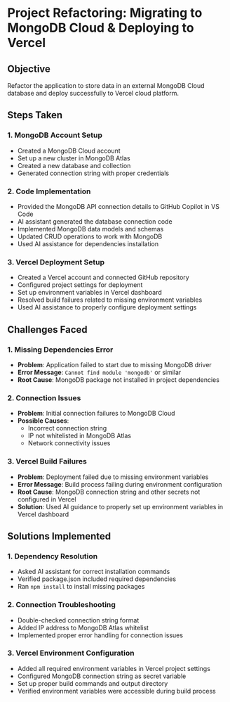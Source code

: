 # Project Refactoring: Migrating to MongoDB Cloud & Deploying to Vercel

## Objective
Refactor the application to store data in an external MongoDB Cloud database and deploy successfully to Vercel cloud platform.

## Steps Taken

### 1. MongoDB Account Setup
- Created a MongoDB Cloud account
- Set up a new cluster in MongoDB Atlas
- Created a new database and collection
- Generated connection string with proper credentials

### 2. Code Implementation
- Provided the MongoDB API connection details to GitHub Copilot in VS Code
- AI assistant generated the database connection code
- Implemented MongoDB data models and schemas
- Updated CRUD operations to work with MongoDB
- Used AI assistance for dependencies installation

<!-- 这里加一个空行，确保后续内容正常显示 -->

### 3. Vercel Deployment Setup
- Created a Vercel account and connected GitHub repository
- Configured project settings for deployment
- Set up environment variables in Vercel dashboard
- Resolved build failures related to missing environment variables
- Used AI assistance to properly configure deployment settings

## Challenges Faced

### 1. Missing Dependencies Error
- **Problem**: Application failed to start due to missing MongoDB driver
- **Error Message**: `Cannot find module 'mongodb'` or similar
- **Root Cause**: MongoDB package not installed in project dependencies

### 2. Connection Issues
- **Problem**: Initial connection failures to MongoDB Cloud
- **Possible Causes**:
  - Incorrect connection string
  - IP not whitelisted in MongoDB Atlas
  - Network connectivity issues

### 3. Vercel Build Failures
- **Problem**: Deployment failed due to missing environment variables
- **Error Message**: Build process failing during environment configuration
- **Root Cause**: MongoDB connection string and other secrets not configured in Vercel
- **Solution**: Used AI guidance to properly set up environment variables in Vercel dashboard

## Solutions Implemented

### 1. Dependency Resolution
- Asked AI assistant for correct installation commands
- Verified package.json included required dependencies
- Ran `npm install` to install missing packages

### 2. Connection Troubleshooting
- Double-checked connection string format
- Added IP address to MongoDB Atlas whitelist
- Implemented proper error handling for connection issues

### 3. Vercel Environment Configuration
- Added all required environment variables in Vercel project settings
- Configured MongoDB connection string as secret variable
- Set up proper build commands and output directory
- Verified environment variables were accessible during build process